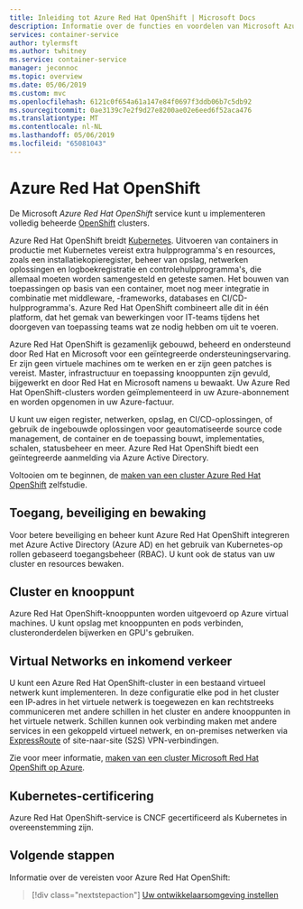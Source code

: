 ```yaml
---
title: Inleiding tot Azure Red Hat OpenShift | Microsoft Docs
description: Informatie over de functies en voordelen van Microsoft Azure Red Hat OpenShift op containers gebaseerde toepassingen implementeren en beheren.
services: container-service
author: tylermsft
ms.author: twhitney
ms.service: container-service
manager: jeconnoc
ms.topic: overview
ms.date: 05/06/2019
ms.custom: mvc
ms.openlocfilehash: 6121c0f654a61a147e84f0697f3ddb06b7c5db92
ms.sourcegitcommit: 0ae3139c7e2f9d27e8200ae02e6eed6f52aca476
ms.translationtype: MT
ms.contentlocale: nl-NL
ms.lasthandoff: 05/06/2019
ms.locfileid: "65081043"
---
```

# <a name="azure-red-hat-openshift"></a>Azure Red Hat OpenShift

De Microsoft *Azure Red Hat OpenShift* service kunt u implementeren volledig beheerde [OpenShift](https://www.openshift.com/) clusters.

Azure Red Hat OpenShift breidt [Kubernetes](https://kubernetes.io/). Uitvoeren van containers in productie met Kubernetes vereist extra hulpprogramma's en resources, zoals een installatiekopieregister, beheer van opslag, netwerken oplossingen en logboekregistratie en controlehulpprogramma's, die allemaal moeten worden samengesteld en geteste samen. Het bouwen van toepassingen op basis van een container, moet nog meer integratie in combinatie met middleware, -frameworks, databases en CI/CD-hulpprogramma's. Azure Red Hat OpenShift combineert alle dit in één platform, dat het gemak van bewerkingen voor IT-teams tijdens het doorgeven van toepassing teams wat ze nodig hebben om uit te voeren.

Azure Red Hat OpenShift is gezamenlijk gebouwd, beheerd en ondersteund door Red Hat en Microsoft voor een geïntegreerde ondersteuningservaring. Er zijn geen virtuele machines om te werken en er zijn geen patches is vereist. Master, infrastructuur en toepassing knooppunten zijn gevuld, bijgewerkt en door Red Hat en Microsoft namens u bewaakt. Uw Azure Red Hat OpenShift-clusters worden geïmplementeerd in uw Azure-abonnement en worden opgenomen in uw Azure-factuur.

U kunt uw eigen register, netwerken, opslag, en CI/CD-oplossingen, of gebruik de ingebouwde oplossingen voor geautomatiseerde source code management, de container en de toepassing bouwt, implementaties, schalen, statusbeheer en meer. Azure Red Hat OpenShift biedt een geïntegreerde aanmelding via Azure Active Directory.

Voltooien om te beginnen, de [maken van een cluster Azure Red Hat OpenShift](tutorial-create-cluster.md) zelfstudie.

## <a name="access-security-and-monitoring"></a>Toegang, beveiliging en bewaking

Voor betere beveiliging en beheer kunt Azure Red Hat OpenShift integreren met Azure Active Directory (Azure AD) en het gebruik van Kubernetes-op rollen gebaseerd toegangsbeheer (RBAC). U kunt ook de status van uw cluster en resources bewaken.

## <a name="cluster-and-node"></a>Cluster en knooppunt

Azure Red Hat OpenShift-knooppunten worden uitgevoerd op Azure virtual machines. U kunt opslag met knooppunten en pods verbinden, clusteronderdelen bijwerken en GPU's gebruiken.

## <a name="virtual-networks-and-ingress"></a>Virtual Networks en inkomend verkeer

U kunt een Azure Red Hat OpenShift-cluster in een bestaand virtueel netwerk kunt implementeren. In deze configuratie elke pod in het cluster een IP-adres in het virtuele netwerk is toegewezen en kan rechtstreeks communiceren met andere schillen in het cluster en andere knooppunten in het virtuele netwerk. Schillen kunnen ook verbinding maken met andere services in een gekoppeld virtueel netwerk, en on-premises netwerken via [ExpressRoute](https://docs.microsoft.com/azure/expressroute/) of site-naar-site (S2S) VPN-verbindingen.

Zie voor meer informatie, [maken van een cluster Microsoft Red Hat OpenShift op Azure](tutorial-create-cluster.md).

## <a name="kubernetes-certification"></a>Kubernetes-certificering

Azure Red Hat OpenShift-service is CNCF gecertificeerd als Kubernetes in overeenstemming zijn.

## <a name="next-steps"></a>Volgende stappen

Informatie over de vereisten voor Azure Red Hat OpenShift:

> [!div class="nextstepaction"]
> [Uw ontwikkelaarsomgeving instellen](howto-setup-environment.md)